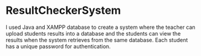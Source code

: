 # ResultCheckerSystem
I used Java and XAMPP database to create a system where the teacher can upload students results into a database and the students can view the results when the system retrieves from the same database. Each student has a unique password for authentication.
